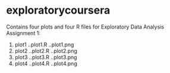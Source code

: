 # exploratorycoursera
Contains four plots and four R files for Exploratory Data Analysis Assignment 1:

1. plot1
..plot1.R
..plot1.png
2. plot2
..plot2.R
..plot2.png
3. plot3
..plot3.R
..plot3.png
4. plot4
..plot4.R
..plot4.png
